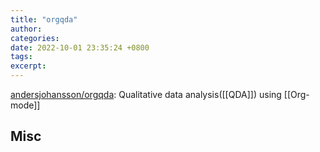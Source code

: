 ```yaml
---
title: "orgqda"
author: 
categories: 
date: 2022-10-01 23:35:24 +0800
tags: 
excerpt: 
---
```


[andersjohansson/orgqda](https://github.com/andersjohansson/orgqda): Qualitative data analysis([[QDA]]) using [[Org-mode]]





## Misc



